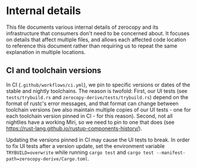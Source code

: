 # Internal details

This file documents various internal details of zerocopy and its infrastructure
that consumers don't need to be concerned about. It focuses on details that
affect multiple files, and allows each affected code location to reference this
document rather than requiring us to repeat the same explanation in multiple
locations.

## CI and toolchain versions

In CI (`.github/workflows/ci.yml`), we pin to specific versions or dates of the
stable and nightly toolchains. The reason is twofold: First, our UI tests (see
`tests/trybuild.rs` and `zerocopy-derive/tests/trybuild.rs`) depend on the
format of rustc's error messages, and that format can change between toolchain
versions (we also maintain multiple copies of our UI tests - one for each
toolchain version pinned in CI - for this reason). Second, not all nightlies
have a working Miri, so we need to pin to one that does (see
https://rust-lang.github.io/rustup-components-history/).

Updating the versions pinned in CI may cause the UI tests to break. In order to
fix UI tests after a version update, set the environment variable
`TRYBUILD=overwrite` while running `cargo test` and `cargo test
--manifest-path=zerocopy-derive/Cargo.toml`.
